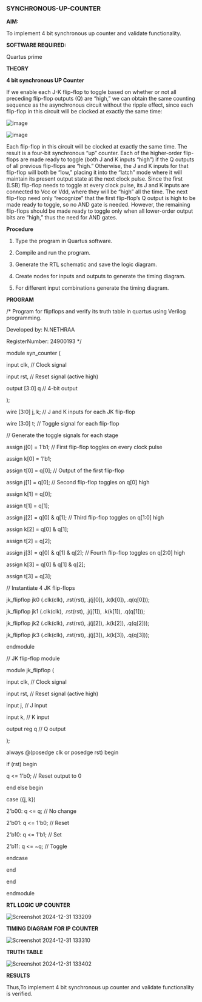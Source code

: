 ### SYNCHRONOUS-UP-COUNTER

**AIM:**

To implement 4 bit synchronous up counter and validate functionality.

**SOFTWARE REQUIRED:**

Quartus prime

**THEORY**

**4 bit synchronous UP Counter**

If we enable each J-K flip-flop to toggle based on whether or not all preceding flip-flop outputs (Q) are “high,” we can obtain the same counting sequence as the asynchronous circuit without the ripple effect, since each flip-flop in this circuit will be clocked at exactly the same time:

![image](https://github.com/naavaneetha/SYNCHRONOUS-UP-COUNTER/assets/154305477/d5db3fa0-e413-404c-b80e-b2f39d82e7e8)


![image](https://github.com/naavaneetha/SYNCHRONOUS-UP-COUNTER/assets/154305477/52cb61eb-d04b-442d-810c-31185a68410b)

Each flip-flop in this circuit will be clocked at exactly the same time.
The result is a four-bit synchronous “up” counter. Each of the higher-order flip-flops are made ready to toggle (both J and K inputs “high”) if the Q outputs of all previous flip-flops are “high.”
Otherwise, the J and K inputs for that flip-flop will both be “low,” placing it into the “latch” mode where it will maintain its present output state at the next clock pulse.
Since the first (LSB) flip-flop needs to toggle at every clock pulse, its J and K inputs are connected to Vcc or Vdd, where they will be “high” all the time.
The next flip-flop need only “recognize” that the first flip-flop’s Q output is high to be made ready to toggle, so no AND gate is needed.
However, the remaining flip-flops should be made ready to toggle only when all lower-order output bits are “high,” thus the need for AND gates.

**Procedure**

1. Type the program in Quartus software.

2. Compile and run the program.

3. Generate the RTL schematic and save the logic diagram.

4. Create nodes for inputs and outputs to generate the timing diagram.

5. For different input combinations generate the timing diagram.  

**PROGRAM**

/* Program for flipflops and verify its truth table in quartus using Verilog programming. 

Developed by: N.NETHRAA

RegisterNumber: 24900193
*/

module syn_counter (

input clk,    // Clock signal
    
input rst,    // Reset signal (active high)
    
output [3:0] q // 4-bit output

);

wire [3:0] j, k; // J and K inputs for each JK flip-flop
    
wire [3:0] t;    // Toggle signal for each flip-flop

// Generate the toggle signals for each stage
    
assign j[0] = 1'b1; // First flip-flop toggles on every clock pulse
    
assign k[0] = 1'b1;
    
assign t[0] = q[0]; // Output of the first flip-flop

assign j[1] = q[0]; // Second flip-flop toggles on q[0] high
    
assign k[1] = q[0];
    
assign t[1] = q[1];

assign j[2] = q[0] & q[1]; // Third flip-flop toggles on q[1:0] high
    
assign k[2] = q[0] & q[1];
    
assign t[2] = q[2];

assign j[3] = q[0] & q[1] & q[2]; // Fourth flip-flop toggles on q[2:0] high
    
assign k[3] = q[0] & q[1] & q[2];
    
assign t[3] = q[3];

// Instantiate 4 JK flip-flops
    
jk_flipflop jk0 (.clk(clk), .rst(rst), .j(j[0]), .k(k[0]), .q(q[0]));
    
jk_flipflop jk1 (.clk(clk), .rst(rst), .j(j[1]), .k(k[1]), .q(q[1]));
    
jk_flipflop jk2 (.clk(clk), .rst(rst), .j(j[2]), .k(k[2]), .q(q[2]));
    
jk_flipflop jk3 (.clk(clk), .rst(rst), .j(j[3]), .k(k[3]), .q(q[3]));

endmodule

// JK flip-flop module

module jk_flipflop (
    
input clk,    // Clock signal
    
input rst,    // Reset signal (active high)
    
input j,      // J input
    
input k,      // K input
    
output reg q  // Q output

);

always @(posedge clk or posedge rst) begin
       
if (rst) begin
        
q <= 1'b0; // Reset output to 0
        
end else begin
        
case ({j, k})
            
2'b00: q <= q;       // No change
                
2'b01: q <= 1'b0;    // Reset
                
2'b10: q <= 1'b1;    // Set
                
2'b11: q <= ~q;      // Toggle
            
endcase
        
end
    
end

endmodule

**RTL LOGIC UP COUNTER**

![Screenshot 2024-12-31 133209](https://github.com/user-attachments/assets/6a8ccc1e-b408-49b2-8325-e3503458e79d)

**TIMING DIAGRAM FOR IP COUNTER**

![Screenshot 2024-12-31 133310](https://github.com/user-attachments/assets/49e1adce-28d9-4d23-8b87-70574e0324db)

**TRUTH TABLE**

![Screenshot 2024-12-31 133402](https://github.com/user-attachments/assets/d4363958-9a49-4cd5-ad76-3028b6b015ac)

**RESULTS**

Thus,To implement 4 bit synchronous up counter and validate functionality is verified.
